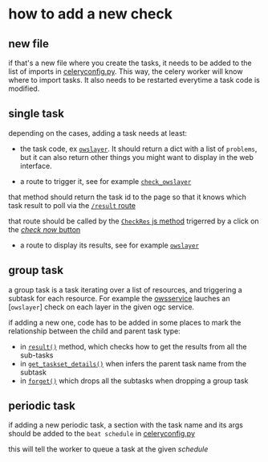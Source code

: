 # how to add a new check

## new file

if that's a new file where you create the tasks, it needs to be added to the list of imports in [celeryconfig.py](https://github.com/georchestra/gaia/blob/master/geordash/celeryconfig.py.example). This way, the celery worker will know where to import tasks. It also needs to be restarted everytime a task code is modified.

## single task

depending on the cases, adding a task needs at least:
- the task code, ex [`owslayer`](https://github.com/georchestra/gaia/blob/master/geordash/checks/ows.py#L85). It should return a dict with a list of `problems`, but it can also return other things you might want to display in the web interface.

- a route to trigger it, see for example [`check_owslayer`](https://github.com/georchestra/gaia/blob/master/geordash/views.py#L196)

that method should return the task id to the page so that it knows which task result to poll via the [`/result` route](https://github.com/georchestra/gaia/blob/master/geordash/views.py#L22)

that route should be called by the [`CheckRes` js method](https://github.com/georchestra/gaia/blob/master/geordash/static/js/script.js#L290) trigerred by a click on the [*check now* button](https://github.com/georchestra/gaia/blob/master/geordash/templates/dashboard/owslayer.html#L100)

- a route to display its results, see for example [`owslayer`](https://github.com/georchestra/gaia/blob/master/geordash/dashboard.py#L191)

## group task

a group task is a task iterating over a list of resources, and triggering a subtask for each resource. For example the [owsservice](https://github.com/georchestra/gaia/blob/master/geordash/checks/ows.py#L71) lauches an [`owslayer`] check on each layer in the given ogc service.

if adding a new one, code has to be added in some places to mark the relationship between the child and parent task type:
- in [`result()`](https://github.com/georchestra/gaia/blob/master/geordash/views.py#L33) method, which checks how to get the results from all the sub-tasks
- in [`get_taskset_details()`](https://github.com/georchestra/gaia/blob/master/geordash/result_backend/redisbackend.py#L125) when infers the parent task name from the subtask
- in [`forget()`](https://github.com/georchestra/gaia/blob/master/geordash/result_backend/redisbackend.py#L177) which drops all the subtasks when dropping a group task

## periodic task

if adding a new periodic task, a section with the task name and its args should be added to the `beat schedule` in [celeryconfig.py](https://github.com/georchestra/gaia/blob/master/geordash/celeryconfig.py.example#L30)

this will tell the worker to queue a task at the given *schedule*
